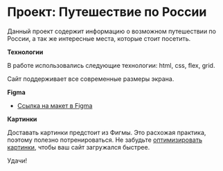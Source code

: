 # Проект: Путешествие по России

Данный проект содержит информацию о возможном путешествии по России, а так же интересные места, которые стоит посетить.

**Технологии**

В работе использовались следующие технологии: html, css, flex, grid. 

Сайт поддерживает все современные размеры экрана.

**Figma**

* [Ссылка на макет в Figma](https://www.figma.com/file/5S2WSbEFL6awjVWJ0NWL8Q/Sprint-3_-Russia-_-desktop-mobile?node-id=28503%3A0)

**Картинки**

Доставать картинки предстоит из Фигмы. Это расхожая практика, поэтому полезно потренироваться.
Не забудьте [оптимизировать картинки](https://tinypng.com/), чтобы ваш сайт загружался быстрее.

Удачи!

